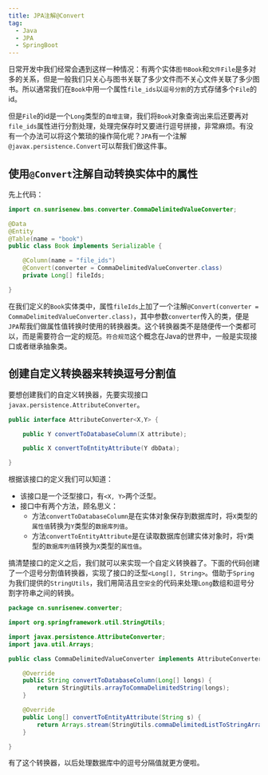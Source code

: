 ```yaml
---
title: JPA注解@Convert
tag:
  - Java
  - JPA
  - SpringBoot
---
```


日常开发中我们经常会遇到这样一种情况：有两个实体`图书Book`和`文件File`是多对多的关系，但是一般我们只关心与图书关联了多少文件而不关心文件关联了多少图书。所以通常我们在`Book`中用一个属性`file_ids`以`逗号分割`的方式存储多个`File`的id。

但是`File`的id是一个`Long`类型的`自增主键`，我们将`Book`对象查询出来后还要再对`file_ids`属性进行分割处理，处理完保存时又要进行逗号拼接，非常麻烦。有没有一个办法可以将这个繁琐的操作简化呢？`JPA`有一个注解`@javax.persistence.Convert`可以帮我们做这件事。
<!-- more -->
## 使用`@Convert`注解自动转换实体中的属性

先上代码：

``` java
import cn.sunrisenew.bms.converter.CommaDelimitedValueConverter;

@Data
@Entity
@Table(name = "book")
public class Book implements Serializable {

    @Column(name = "file_ids")
    @Convert(converter = CommaDelimitedValueConverter.class)
    private Long[] fileIds;

}
```

在我们定义的`Book`实体类中，属性`fileIds`上加了一个注解`@Convert(converter = CommaDelimitedValueConverter.class)`，其中参数`converter`传入的类，便是`JPA`帮我们做属性值转换时使用的转换器类。这个转换器类不是随便传一个类都可以，而是需要符合一定的规范。`符合规范`这个概念在Java的世界中，一般是实现接口或者继承抽象类。

## 创建自定义转换器来转换逗号分割值

要想创建我们的自定义转换器，先要实现接口`javax.persistence.AttributeConverter`。

``` java
public interface AttributeConverter<X,Y> {

    public Y convertToDatabaseColumn(X attribute);

    public X convertToEntityAttribute(Y dbData);

}
```

根据该接口的定义我们可以知道：

- 该接口是一个泛型接口，有`<X, Y>`两个泛型。
- 接口中有两个方法，顾名思义：
  - 方法`convertToDatabaseColumn`是在实体对象保存到数据库时，将`X`类型的`属性值`转换为`Y`类型的`数据库列值`。
  - 方法`convertToEntityAttribute`是在读取数据库创建实体对象时，将`Y`类型的`数据库列值`转换为`X`类型的`属性值`。

搞清楚接口的定义之后，我们就可以来实现一个自定义转换器了。下面的代码创建了一个逗号分割值转换器，实现了接口的泛型`<Long[], String>`。借助于`Spring`为我们提供的`StringUtils`，我们用简洁且`空安全`的代码来处理`Long`数组和逗号分割字符串之间的转换。

``` java
package cn.sunrisenew.converter;

import org.springframework.util.StringUtils;

import javax.persistence.AttributeConverter;
import java.util.Arrays;

public class CommaDelimitedValueConverter implements AttributeConverter<Long[], String> {

    @Override
    public String convertToDatabaseColumn(Long[] longs) {
        return StringUtils.arrayToCommaDelimitedString(longs);
    }

    @Override
    public Long[] convertToEntityAttribute(String s) {
        return Arrays.stream(StringUtils.commaDelimitedListToStringArray(s)).map(Long::valueOf).toArray(Long[]::new);
    }

}
```

有了这个转换器，以后处理数据库中的逗号分隔值就更方便啦。
